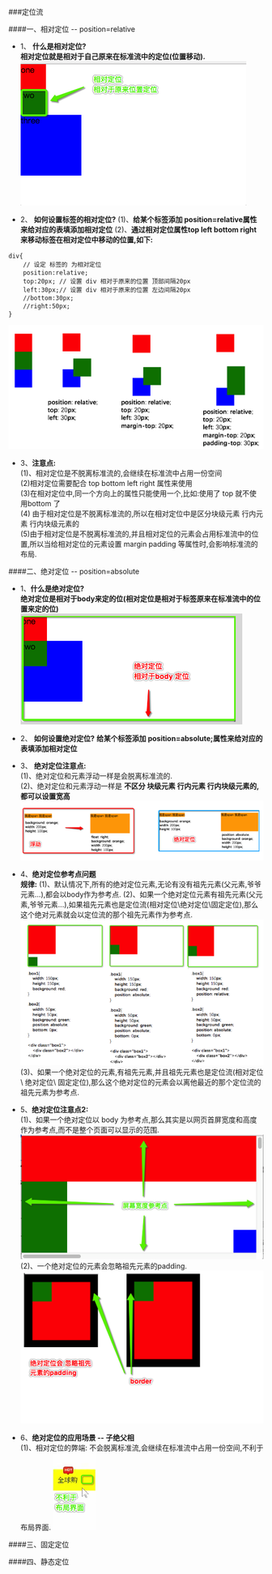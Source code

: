 ###定位流


####一、相对定位 -- position=relative

- 1、 **什么是相对定位?** <br>**相对定位就是相对于自己原来在标准流中的定位(位置移动).**
![](/assets/Snip20180716_17.png)

- 2、 **如何设置标签的相对定位?**
(1)、**给某个标签添加 position=relative属性来给对应的表填添加相对定位**
(2)、**通过相对定位属性top left bottom right 来移动标签在相对定位中移动的位置,如下:**
```
div{
    // 设定 标签的 为相对定位
    position:relative;
    top:20px; // 设置 div 相对于原来的位置 顶部间隔20px
    left:30px;// 设置 div 相对于原来的位置 左边间隔20px
    //bottom:30px;
    //right:50px;
}
```
![](/assets/Snip20180716_3.png)<br>
- 3、**注意点:**<br>
(1)、相对定位是不脱离标准流的,会继续在标准流中占用一份空间<br>
(2)相对定位需要配合 top bottom left right 属性来使用 <br>
(3)在相对定位中,同一个方向上的属性只能使用一个,比如:使用了 top 就不使用bottom 了<br>
(4) 由于相对定位是不脱离标准流的,所以在相对定位中是区分块级元素 行内元素  行内块级元素的<br>
(5)由于相对定位是不脱离标准流的,并且相对定位的元素会占用标准流中的位置,所以当给相对定位的元素设置 margin padding  等属性时,会影响标准流的布局.


####二、绝对定位 -- position=absolute

- 1、**什么是绝对定位?**<br> **绝对定位是相对于body来定的位(相对定位是相对于标签原来在标准流中的位置来定的位)**
![](/assets/Snip20180716_16.png)

- 2、 **如何设置绝对定位?**
**给某个标签添加 position=absolute;属性来给对应的表填添加相对定位**


- 3、 **绝对定位注意点:**<br>
(1)、绝对定位和元素浮动一样是会脱离标准流的.<br>
(2)、绝对定位和元素浮动一样是 **不区分 块级元素 行内元素 行内块级元素的,都可以设置宽高**
![](/assets/Snip20180716_12.png)

- 4、**绝对定位参考点问题**<br>
**规律:**
(1)、默认情况下,所有的绝对定位元素,无论有没有祖先元素(父元素,爷爷元素...),都会以body作为参考点.
(2)、如果一个绝对定位元素有祖先元素(父元素,爷爷元素...),如果祖先元素也是定位流(相对定位\绝对定位\固定定位),那么这个绝对元素就会以定位流的那个祖先元素作为参考点.
![](/assets/Snip20180716_23.png)
(3)、如果一个绝对定位的元素,有祖先元素,并且祖先元素也是定位流(相对定位\ 绝对定位\ 固定定位),那么这个绝对定位的元素会以离他最近的那个定位流的祖先元素为参考点.


- 5、**绝对定位注意点2:**<br>
(1)、如果一个绝对定位以 body 为参考点,那么其实是以网页首屏宽度和高度作为参考点,而不是整个页面可以显示的范围.
![](/assets/Snip20180716_24.png)<br>
(2)、一个绝对定位的元素会忽略祖先元素的padding.
![](/assets/Snip20180716_28.png)


- 6、**绝对定位的应用场景 -- 子绝父相**<br>
(1)、相对定位的弊端: 不会脱离标准流,会继续在标准流中占用一份空间,不利于布局界面.
![](/assets/Snip20180716_30.png)

####三、固定定位





####四、静态定位





